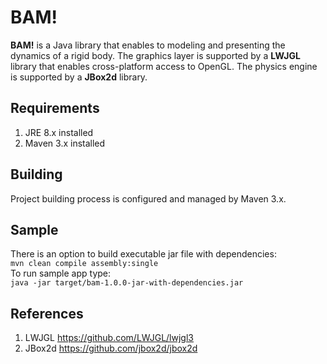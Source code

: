 # BAM!

**BAM!** is a Java library that enables to modeling and presenting the dynamics of a rigid body.
The graphics layer is supported by a **LWJGL** library that enables cross-platform access to OpenGL.
The physics engine is supported by a **JBox2d** library.  

## Requirements
1. JRE 8.x installed
2. Maven 3.x installed

## Building
Project building process is configured and managed by Maven 3.x.

## Sample
There is an option to build executable jar file with dependencies:  
```mvn clean compile assembly:single```  
To run sample app type:  
```java -jar target/bam-1.0.0-jar-with-dependencies.jar```

## References
1. LWJGL https://github.com/LWJGL/lwjgl3
2. JBox2d https://github.com/jbox2d/jbox2d
